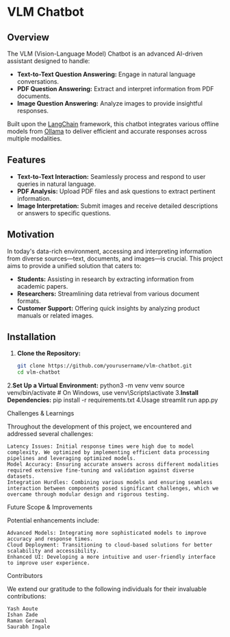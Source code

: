 # VLM Chatbot

## Overview

The VLM (Vision-Language Model) Chatbot is an advanced AI-driven assistant designed to handle:

- **Text-to-Text Question Answering:** Engage in natural language conversations.
- **PDF Question Answering:** Extract and interpret information from PDF documents.
- **Image Question Answering:** Analyze images to provide insightful responses.

Built upon the [LangChain](https://github.com/hwchase17/langchain) framework, this chatbot integrates various offline models from [Ollama](https://ollama.com/) to deliver efficient and accurate responses across multiple modalities.

## Features

- **Text-to-Text Interaction:** Seamlessly process and respond to user queries in natural language.
- **PDF Analysis:** Upload PDF files and ask questions to extract pertinent information.
- **Image Interpretation:** Submit images and receive detailed descriptions or answers to specific questions.

## Motivation

In today's data-rich environment, accessing and interpreting information from diverse sources—text, documents, and images—is crucial. This project aims to provide a unified solution that caters to:

- **Students:** Assisting in research by extracting information from academic papers.
- **Researchers:** Streamlining data retrieval from various document formats.
- **Customer Support:** Offering quick insights by analyzing product manuals or related images.

## Installation

1. **Clone the Repository:**

   ```bash
   git clone https://github.com/yourusername/vlm-chatbot.git
   cd vlm-chatbot

2.**Set Up a Virtual Environment:**
  python3 -m venv venv
  source venv/bin/activate  # On Windows, use venv\Scripts\activate
3.**Install Dependencies:**
  pip install -r requirements.txt
4.Usage
  streamlit run app.py

  Challenges & Learnings

Throughout the development of this project, we encountered and addressed several challenges:

    Latency Issues: Initial response times were high due to model complexity. We optimized by implementing efficient data processing pipelines and leveraging optimized models.
    Model Accuracy: Ensuring accurate answers across different modalities required extensive fine-tuning and validation against diverse datasets.
    Integration Hurdles: Combining various models and ensuring seamless interaction between components posed significant challenges, which we overcame through modular design and rigorous testing.

Future Scope & Improvements

Potential enhancements include:

    Advanced Models: Integrating more sophisticated models to improve accuracy and response times.
    Cloud Deployment: Transitioning to cloud-based solutions for better scalability and accessibility.
    Enhanced UI: Developing a more intuitive and user-friendly interface to improve user experience.

Contributors

We extend our gratitude to the following individuals for their invaluable contributions:

    Yash Aoute
    Ishan Zade
    Raman Gerawal
    Saurabh Ingale

